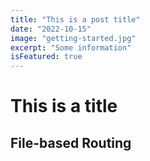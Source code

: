 ```yaml
---
title: "This is a post title"
date: "2022-10-15"
image: "getting-started.jpg"
excerpt: "Some information"
isFeatured: true
---
```


# This is a title

## File-based Routing

<!-- ![Create routes via your file + folder structure] (nextjs-file-based-routing-png) -->
